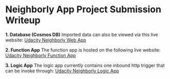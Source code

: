 # Neighborly App Project Submission Writeup

**1. Database (Cosmos DB)**
Imported data can also be viewed via this live website: [Udacity Neighborly Web App](https://apollo-udacity-neighborly-webapp.azurewebsites.net)

**2. Function App**
The function app is hosted on the following live website: [Udacity Neighborly Function App](https://apollo-udacity-neighborly-functionapp.azurewebsites.net)

**3. Logic App**
The logic app currently contains one inbound http trigger that can be invoke through: [Udacity Neighborly Logic App](https://prod-53.eastus.logic.azure.com:443/workflows/241e205be24e4c178c8da41b77a828bf/triggers/manual/paths/invoke?api-version=2016-10-01&sp=%2Ftriggers%2Fmanual%2Frun&sv=1.0&sig=A9cr7SMNwNhx5QuXhT1L3I6iuJIMzUW7J3qjrh1qwmY)
